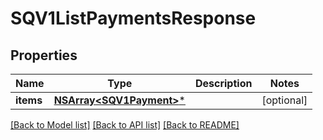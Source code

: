 # SQV1ListPaymentsResponse

## Properties
Name | Type | Description | Notes
------------ | ------------- | ------------- | -------------
**items** | [**NSArray&lt;SQV1Payment&gt;***](SQV1Payment.md) |  | [optional] 

[[Back to Model list]](../README.md#documentation-for-models) [[Back to API list]](../README.md#documentation-for-api-endpoints) [[Back to README]](../README.md)


